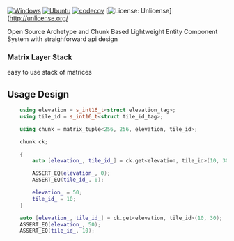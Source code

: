 [![Windows](https://github.com/FrancoisSestier/matrix_layer_stack/actions/workflows/windows.yml/badge.svg)](https://github.com/FrancoisSestier/matrix_layer_stack/actions/workflows/windows.yml) [![Ubuntu](https://github.com/FrancoisSestier/matrix_layer_stack/actions/workflows/ubuntu.yml/badge.svg)](https://github.com/FrancoisSestier/matrix_layer_stack/actions/workflows/ubuntu.yml) [![codecov](https://codecov.io/gh/FrancoisSestier/matrix_layer_stack/branch/master/graph/badge.svg?token=ZPDP1TAO3Z)](https://codecov.io/gh/FrancoisSestier/matrix_layer_stack) [![License: Unlicense](https://img.shields.io/badge/license-Unlicense-blue.svg)](http://unlicense.org/

Open Source Archetype and Chunk Based Lightweight Entity Component System with straighforward api design

### Matrix Layer Stack
easy to use stack of matrices 

## Usage Design 

```c++
    using elevation = s_int16_t<struct elevation_tag>;
    using tile_id = s_int16_t<struct tile_id_tag>;

    using chunk = matrix_tuple<256, 256, elevation, tile_id>;

    chunk ck;

    {
        auto [elevation_, tile_id_] = ck.get<elevation, tile_id>(10, 30);

        ASSERT_EQ(elevation_, 0);
        ASSERT_EQ(tile_id_, 0);

        elevation_ = 50;
        tile_id_ = 10;
    }

    auto [elevation_, tile_id_] = ck.get<elevation, tile_id>(10, 30);
    ASSERT_EQ(elevation_, 50);
    ASSERT_EQ(tile_id_, 10);
```
 

